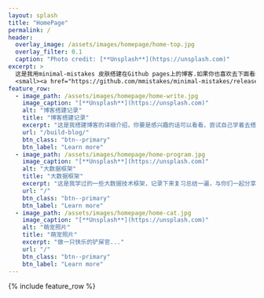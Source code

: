 ```yaml
---
layout: splash
title: "HomePage"
permalink: /
header:
  overlay_image: /assets/images/homepage/home-top.jpg
  overlay_filter: 0.1
  caption: "Photo credit: [**Unsplash**](https://unsplash.com)"
excerpt: >
  这是我用minimal-mistakes 皮肤搭建在Github pages上的博客.如果你也喜欢去下面看看吧！very cool！<br />
  <small><a href="https://github.com/mmistakes/minimal-mistakes/releases/tag/4.19.0">minimal-mistakes最新版本</a></small>
feature_row:
  - image_path: /assets/images/homepage/home-write.jpg
    image_caption: "[**Unsplash**](https://unsplash.com)"
    alt: "博客搭建记录"
    title: "博客搭建记录"
    excerpt: "这是我搭建博客的详细介绍，你要是感兴趣的话可以看看，尝试自己学着去搭一个。"
    url: "/build-blog/"
    btn_class: "btn--primary"
    btn_label: "Learn more"
  - image_path: /assets/images/homepage/home-program.jpg
    image_caption: "[**Unsplash**](https://unsplash.com)"
    alt: "大数据框架"
    title: "大数据框架"
    excerpt: "这是我学过的一些大数据技术框架，记录下来复习总结一遍，与你们一起分享、成长。"
    url: "/"
    btn_class: "btn--primary"
    btn_label: "Learn more"
  - image_path: /assets/images/homepage/home-cat.jpg
    image_caption: "[**Unsplash**](https://unsplash.com)"
    alt: "萌宠照片"
    title: "萌宠照片"
    excerpt: "做一只快乐的铲屎官..."
    url: "/"
    btn_class: "btn--primary"
    btn_label: "Learn more"
---
```


{% include feature_row %}
